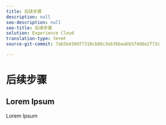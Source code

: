 ```yaml
---
title: 后续步骤
description: null
seo-description: null
seo-title: 后续步骤
solution: Experience Cloud
translation-type: tm+mt
source-git-commit: 7ab5b430df7318cb86c3eb3bbaabb574d8e2f73c

---
```



# 后续步骤

## Lorem Ipsum

Lorem Ipsum